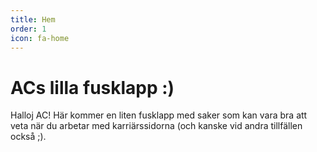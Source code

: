 ```yaml
---
title: Hem
order: 1
icon: fa-home
---
```



# ACs lilla fusklapp :)

Halloj AC!
Här kommer en liten fusklapp med saker som kan vara bra att veta när du arbetar med karriärssidorna (och kanske vid andra tillfällen också ;).

